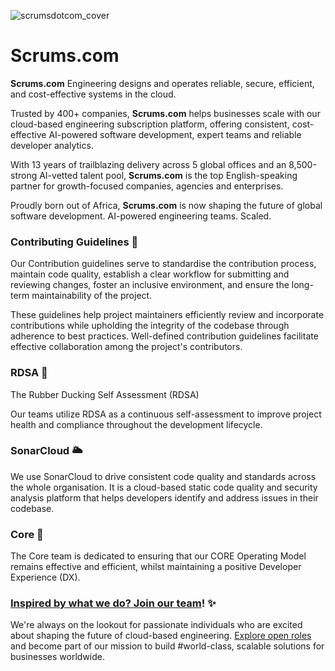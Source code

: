 ![scrumsdotcom_cover](https://github.com/user-attachments/assets/806af643-2a57-4ccd-b773-3bd9a83c9a90)

# Scrums.com

**Scrums.com** Engineering designs and operates reliable, secure, efficient, and cost-effective systems in the cloud.

Trusted by 400+ companies, **Scrums.com** helps businesses scale with our cloud-based engineering subscription platform, offering consistent, cost-effective AI-powered software development, expert teams and reliable developer analytics.

With 13 years of trailblazing delivery across 5 global offices and an 8,500-strong AI-vetted talent pool, **Scrums.com** is the top English-speaking partner for growth-focused companies, agencies and enterprises.

Proudly born out of Africa, **Scrums.com** is now shaping the future of global software development. AI-powered engineering teams. Scaled.

### Contributing Guidelines 🦮

Our Contribution guidelines serve to standardise the contribution process, maintain code quality, establish a clear workflow for submitting and reviewing changes, foster an inclusive environment, and ensure the long-term maintainability of the project.

These guidelines help project maintainers efficiently review and incorporate contributions while upholding the integrity of the codebase through adherence to best practices. Well-defined contribution guidelines facilitate effective collaboration among the project's contributors.

### RDSA 🐥

The Rubber Ducking Self Assessment (RDSA)

Our teams utilize RDSA as a continuous self-assessment to improve project health and compliance throughout the development lifecycle.

### SonarCloud 🌥️

We use SonarCloud to drive consistent code quality and standards across the whole organisation. It is a cloud-based static code quality and security analysis platform that helps developers identify and address issues in their codebase.

### Core 🍏

The Core team is dedicated to ensuring that our CORE Operating Model remains effective and efficient, whilst maintaining a positive Developer Experience (DX).

### [Inspired by what we do? Join our team](https://www.scrums.com/careers)! ✨

We're always on the lookout for passionate individuals who are excited about shaping the future of cloud-based engineering. [Explore open roles](https://www.scrums.com/careers) and become part of our mission to build #world-class, scalable solutions for businesses worldwide.
